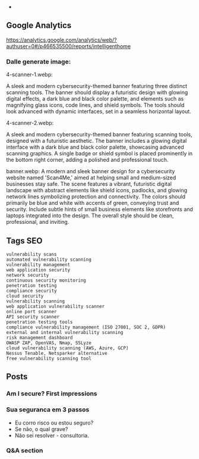 -
## Google Analytics

https://analytics.google.com/analytics/web/?authuser=0#/p466535500/reports/intelligenthome


### Dalle generate image:
4-scanner-1.webp:

A sleek and modern cybersecurity-themed banner featuring three distinct scanning tools. The banner should display a futuristic design with glowing digital effects, a dark blue and black color palette, and elements such as magnifying glass icons, code lines, and shield symbols. The tools should look advanced with dynamic interfaces, set in a seamless horizontal layout.

4-scanner-2.webp:

A sleek and modern cybersecurity-themed banner featuring scanning tools, designed with a futuristic aesthetic. The banner includes a glowing digital interface with a dark blue and black color palette, showcasing advanced scanning graphics. A single badge or shield symbol is placed prominently in the bottom right corner, adding a polished and professional touch.


banner.webp:
A modern and sleek banner design for a cybersecurity website named 'Scan4Me,' aimed at helping small and medium-sized businesses stay safe. The scene features a vibrant, futuristic digital landscape with abstract elements like shield icons, padlocks, and glowing network lines symbolizing protection and connectivity. The colors should primarily be blue and white with accents of green, conveying trust and security. Include subtle hints of small business elements like storefronts and laptops integrated into the design. The overall style should be clean, professional, and inviting.
## Tags SEO
```
vulnerability scans
automated vulnerability scanning
vulnerability management
web application security
network security
continuous security monitoring
penetration testing
compliance security
cloud security
vulnerability scanning
web application vulnerability scanner
online port scanner
API security scanner
penetration testing tools
compliance vulnerability management (ISO 27001, SOC 2, GDPR)
external and internal vulnerability scanning
risk management dashboard
OWASP ZAP, OpenVAS, Nmap, SSLyze
cloud vulnerability scanning (AWS, Azure, GCP)
Nessus Tenable, Netsparker alternative
free vulnerability scanning tool
```

## Posts

### Am I secure? First impressions

### Sua seguranca em 3 passos
  - Eu corro risco ou estou seguro?
  - Se não, o qual grave?
  - Não sei resolver - consultoria.


### Q&A section
